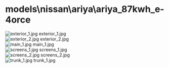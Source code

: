 <h1>models\nissan\ariya\ariya_87kwh_e-4orce</h1>
<div class="container text-center">
<div class="row">
<div class="col col-lg-2 col-6">
<img src="https://media.evkx.net/multimedia/models/nissan/ariya/ariya_87kwh_e-4orce/exterior_1_xst.jpg" class="img-thumbnail" alt="exterior_1.jpg">
exterior_1.jpg
</div>
<div class="col col-lg-2 col-6">
<img src="https://media.evkx.net/multimedia/models/nissan/ariya/ariya_87kwh_e-4orce/exterior_2_xst.jpg" class="img-thumbnail" alt="exterior_2.jpg">
exterior_2.jpg
</div>
<div class="col col-lg-2 col-6">
<img src="https://media.evkx.net/multimedia/models/nissan/ariya/ariya_87kwh_e-4orce/main_1_xst.jpg" class="img-thumbnail" alt="main_1.jpg">
main_1.jpg
</div>
<div class="col col-lg-2 col-6">
<img src="https://media.evkx.net/multimedia/models/nissan/ariya/ariya_87kwh_e-4orce/screens_1_xst.jpg" class="img-thumbnail" alt="screens_1.jpg">
screens_1.jpg
</div>
<div class="col col-lg-2 col-6">
<img src="https://media.evkx.net/multimedia/models/nissan/ariya/ariya_87kwh_e-4orce/screens_2_xst.jpg" class="img-thumbnail" alt="screens_2.jpg">
screens_2.jpg
</div>
<div class="col col-lg-2 col-6">
<img src="https://media.evkx.net/multimedia/models/nissan/ariya/ariya_87kwh_e-4orce/trunk_1_xst.jpg" class="img-thumbnail" alt="trunk_1.jpg">
trunk_1.jpg
</div>
</div>
</div>
